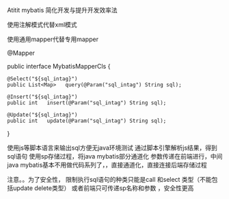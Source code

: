 Atitit mybatis 简化开发与提升开发效率法


使用注解模式代替xml模式

使用通用mapper代替专用mapper

@Mapper 
 

public interface MybatisMapperCls {
 
 
    
    @Select("${sql_intag}")
    public List<Map>   query(@Param("sql_intag") String sql);
    
    @Insert("${sql_intag}")
    public int   insert(@Param("sql_intag") String sql);
    
    @Update("${sql_intag}")
    public int   update(@Param("sql_intag") String sql);
    
}

使用js等脚本语言来输出sql方便无java环境测试
通过脚本引擎解析js结果，得到sql语句
使用sp存储过程，将java mybatis部分通道化
参数传递在前端进行，中间java mybatis基本不用做代码系列了，，直接通道化，直接连接后端存储过程

注意。。为了安全性，
 限制执行sql语句的种类只能是call 和select 类型（不能包括update delete类型）
或者前端只可传递sp名称和参数 ，安全性更高

